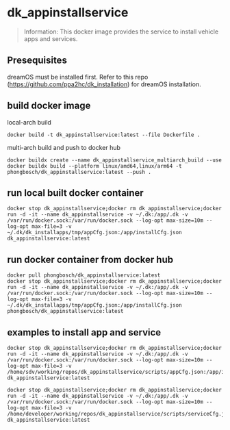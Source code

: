 # dk_appinstallservice

> Information: 
This docker image provides the service to install vehicle apps and services.  

## Presequisites
dreamOS must be installed first. Refer to this repo (https://github.com/ppa2hc/dk_installation) for dreamOS installation.  

## build docker image
local-arch build  
```
docker build -t dk_appinstallservice:latest --file Dockerfile .
```

multi-arch build and push to docker hub  
```
docker buildx create --name dk_appinstallservice_multiarch_build --use
docker buildx build --platform linux/amd64,linux/arm64 -t phongbosch/dk_appinstallservice:latest --push .
```

## run local built docker container
```
docker stop dk_appinstallservice;docker rm dk_appinstallservice;docker run -d -it --name dk_appinstallservice -v ~/.dk:/app/.dk -v /var/run/docker.sock:/var/run/docker.sock --log-opt max-size=10m --log-opt max-file=3 -v ~/.dk/dk_installapps/tmp/appCfg.json:/app/installCfg.json dk_appinstallservice:latest
```

## run docker container from docker hub
```
docker pull phongbosch/dk_appinstallservice:latest
docker stop dk_appinstallservice;docker rm dk_appinstallservice;docker run -d -it --name dk_appinstallservice -v ~/.dk:/app/.dk -v /var/run/docker.sock:/var/run/docker.sock --log-opt max-size=10m --log-opt max-file=3 -v ~/.dk/dk_installapps/tmp/appCfg.json:/app/installCfg.json phongbosch/dk_appinstallservice:latest
```

## examples to install app and service
```
docker stop dk_appinstallservice;docker rm dk_appinstallservice;docker run -d -it --name dk_appinstallservice -v ~/.dk:/app/.dk -v /var/run/docker.sock:/var/run/docker.sock --log-opt max-size=10m --log-opt max-file=3 -v /home/sdv/working/repos/dk_appinstallservice/scripts/appCfg.json:/app/installCfg.json dk_appinstallservice:latest

docker stop dk_appinstallservice;docker rm dk_appinstallservice;docker run -d -it --name dk_appinstallservice -v ~/.dk:/app/.dk -v /var/run/docker.sock:/var/run/docker.sock --log-opt max-size=10m --log-opt max-file=3 -v /home/developer/working/repos/dk_appinstallservice/scripts/serviceCfg.json:/app/installCfg.json dk_appinstallservice:latest
```
